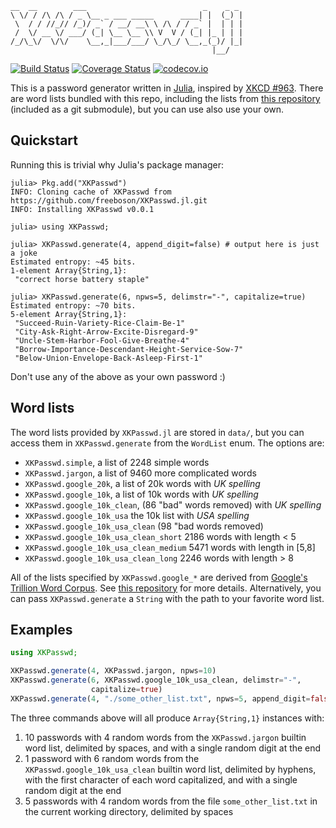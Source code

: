 ```
__  __        ___                          _    _ _ 
\ \/ / /\ /\ / _ \__ _ ___ _____      ____| |  (_) |
 \  / / //_// /_)/ _` / __/ __\ \ /\ / / _` |  | | |
 /  \/ __ \/ ___/ (_| \__ \__ \\ V  V / (_| |_ | | |
/_/\_\/  \/\/    \__,_|___/___/ \_/\_/ \__,_(_)/ |_|
                                             |__/   
```
[![Build Status](https://travis-ci.org/freeboson/XKPasswd.jl.svg?branch=master)](https://travis-ci.org/freeboson/XKPasswd.jl)
[![Coverage Status](https://coveralls.io/repos/freeboson/XKPasswd.jl/badge.svg?branch=master&service=github)](https://coveralls.io/github/freeboson/XKPasswd.jl?branch=master)
[![codecov.io](http://codecov.io/github/freeboson/XKPasswd.jl/coverage.svg?branch=master)](http://codecov.io/github/freeboson/XKPasswd.jl?branch=master)


This is a password generator written in [Julia](https://julialang.org), inspired
by [XKCD #963](https://xkcd.com/936/). There are word lists bundled with this
repo, including the lists from [this
repository](https://github.com/first20hours/google-10000-english) (included as
a git submodule), but you can use also use your own.

Quickstart
----------

Running this is trivial why Julia's package manager:

```jlcon
julia> Pkg.add("XKPasswd")
INFO: Cloning cache of XKPasswd from https://github.com/freeboson/XKPasswd.jl.git
INFO: Installing XKPasswd v0.0.1

julia> using XKPasswd;

julia> XKPasswd.generate(4, append_digit=false) # output here is just a joke
Estimated entropy: ~45 bits.
1-element Array{String,1}:
 "correct horse battery staple"

julia> XKPasswd.generate(6, npws=5, delimstr="-", capitalize=true)
Estimated entropy: ~70 bits.
5-element Array{String,1}:
 "Succeed-Ruin-Variety-Rice-Claim-Be-1"
 "City-Ask-Right-Arrow-Excite-Disregard-9"
 "Uncle-Stem-Harbor-Fool-Give-Breathe-4"
 "Borrow-Importance-Descendant-Height-Service-Sow-7"
 "Below-Union-Envelope-Back-Asleep-First-1"
```

Don't use any of the above as your own password :)

Word lists
----------

The word lists provided by `XKPasswd.jl` are stored in `data/`, but you can
access them in `XKPasswd.generate` from the `WordList` enum. The options are:

+ `XKPasswd.simple`, a list of 2248 simple words
+ `XKPasswd.jargon`, a list of 9460 more complicated words
+ `XKPasswd.google_20k`, a list of 20k words with *UK spelling*
+ `XKPasswd.google_10k`, a list of 10k words with *UK spelling*
+ `XKPasswd.google_10k_clean`, (86 "bad" words removed) with *UK spelling*
+ `XKPasswd.google_10k_usa` the 10k list with *USA spelling*
+ `XKPasswd.google_10k_usa_clean` (98 "bad words removed)
+ `XKPasswd.google_10k_usa_clean_short` 2186 words with length < 5
+ `XKPasswd.google_10k_usa_clean_medium` 5471 words with length in [5,8]
+ `XKPasswd.google_10k_usa_clean_long` 2246 words with length > 8

All of the lists specified by `XKPasswd.google_*` are derived from [Google's
Trillion Word Corpus](https://books.google.com/ngrams/info). See [this
repository](https://github.com/first20hours/google-10000-english) for more
details. Alternatively, you can pass `XKPasswd.generate` a `String` with the
path to your favorite word list.

Examples
--------

```julia
using XKPasswd;

XKPasswd.generate(4, XKPasswd.jargon, npws=10)
XKPasswd.generate(6, XKPasswd.google_10k_usa_clean, delimstr="-",
                  capitalize=true)
XKPasswd.generate(4, "./some_other_list.txt", npws=5, append_digit=false)
```

The three commands above will all produce `Array{String,1}` instances with:

1. 10 passwords with 4 random words from the `XKPasswd.jargon` builtin word
   list, delimited by spaces, and with a single random digit at the end
2. 1 password with 6 random words from the `XKPasswd.google_10k_usa_clean`
   builtin word list, delimited by hyphens, with the first character of each
   word capitalized, and with a single random digit at the end
3. 5 passwords with 4 random words from the file `some_other_list.txt` in the
   current working directory, delimited by spaces

